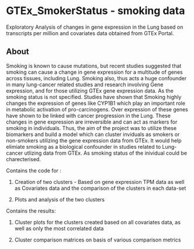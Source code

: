 # GTEx_SmokerStatus - smoking data
Exploratory Analysis of changes in gene expression in the Lung based on transcripts per million and covariates data obtained from GTEx Portal.

## About
Smoking is known to cause mutations, but recent studies suggested that smoking can cause a change in gene expression for a multitude of genes across tissues, including Lung. 
Smoking also, thus acts a huge confounder in many lung-cancer related studies and research involving Gene expression, and for those utilizing GTEx gene expression data. As the smoking status is not specified. 
Studies have shown that Smoking highly changes the expression of genes like CYP1B1 which play an important role in metabolic activation of pro-carcinogens. Over expression of these genes have shown to be linked with cancer progression in the Lung. 
These changes in gene expression are irreversible and can act as markers for smoking in individuals. Thus, the aim of the project was to utilize these biomarkers and build a model which can cluster inviduals as smokers or non-smokers utilizing the gene expression data from GTEx. 
It would help elimiate smoking as a biological confounder in studies related to Lung-cancer utlizing data from GTEx. As smoking status of the inividual could be charecterised. 

Contains the code for :

1. Creation of two clusters - Based on gene expression TPM data as well as Covariates data and the comparison of the clusters in each data-set

2. Plots and analysis of the two clusters 

Contains the results:

1. Cluster plots for the clusters created based on all covariates data, as well as only the most correlated data

2. Cluster comparison matrices on basis of various comparison metrics
